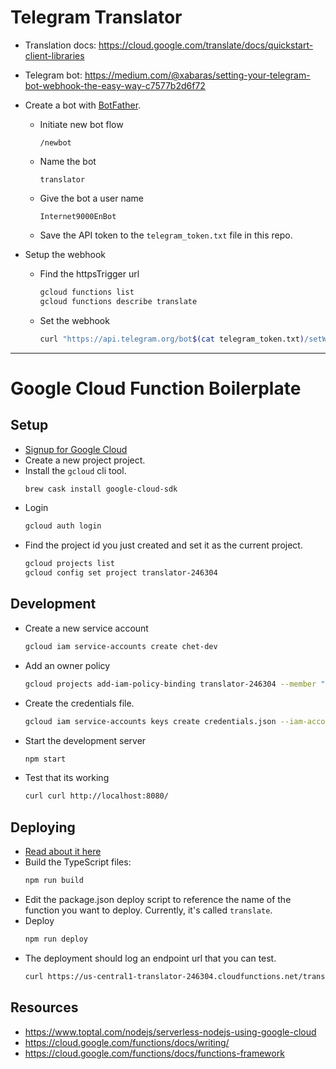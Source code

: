 # Telegram Translator

- Translation docs: https://cloud.google.com/translate/docs/quickstart-client-libraries
- Telegram bot: https://medium.com/@xabaras/setting-your-telegram-bot-webhook-the-easy-way-c7577b2d6f72

- Create a bot with [BotFather](https://telegram.me/botfather).
	- Initiate new bot flow
		```
		/newbot
		```
	- Name the bot
		```
		translator
		```
	- Give the bot a user name
		```
		Internet9000EnBot
		```
	- Save the API token to the `telegram_token.txt` file in this repo.
- Setup the webhook
	- Find the httpsTrigger url
		```sh
		gcloud functions list
		gcloud functions describe translate
		```
	- Set the webhook
		```sh
		curl "https://api.telegram.org/bot$(cat telegram_token.txt)/setWebhook?url=https://us-central1-translator-246304.cloudfunctions.net/translate&allowed_updates=message"
		```


---

# Google Cloud Function Boilerplate

## Setup
- [Signup for Google Cloud](https://console.cloud.google.com)
- Create a new project project.
- Install the `gcloud` cli tool.
	```sh
	brew cask install google-cloud-sdk
	```
- Login
	```sh
	gcloud auth login
	```
- Find the project id you just created and set it as the current project.
	```sh
	gcloud projects list
	gcloud config set project translator-246304
	```

## Development
- Create a new service account
	```sh
	gcloud iam service-accounts create chet-dev
	```
- Add an owner policy
	```sh
	gcloud projects add-iam-policy-binding translator-246304 --member "serviceAccount:chet-dev@translator-246304.iam.gserviceaccount.com" --role "roles/owner"
	```
- Create the credentials file.
	```sh
	gcloud iam service-accounts keys create credentials.json --iam-account chet-dev@translator-246304.iam.gserviceaccount.com
	```
- Start the development server
	```sh
	npm start
	```
- Test that its working
	```sh
	curl curl http://localhost:8080/
	```

## Deploying
- [Read about it here](https://cloud.google.com/functions/docs/deploying/filesystem)
- Build the TypeScript files:
	```sh
	npm run build
	```
- Edit the package.json deploy script to reference the name of the function you want to deploy. Currently, it's called `translate`.
- Deploy
	```sh
	npm run deploy
	```
- The deployment should log an endpoint url that you can test.
	```sh
	curl https://us-central1-translator-246304.cloudfunctions.net/translate
	```

## Resources
- https://www.toptal.com/nodejs/serverless-nodejs-using-google-cloud
- https://cloud.google.com/functions/docs/writing/
- https://cloud.google.com/functions/docs/functions-framework